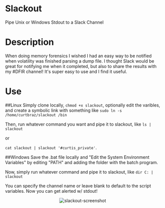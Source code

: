 # Slackout
Pipe Unix or Windows Stdout to a Slack Channel

# Description
When doing memory forensics I wished I had an easy way to be notified when volatility was finished parsing a dump file.  I thought Slack would be great for notifying me when it completed, but also to share the results with my #DFIR channel!  It's super easy to use and I find it useful.

# Use

##Linux
Simply clone locally, `chmod +x slackout`, optionally edit the varibles, and  create a symbolic link with something like 
`sudo ln -s /home/curtbraz/slackout /bin`

Then, run whatever command you want and pipe it to slackout, like 
`ls | slackout` 

or 

`cat slackout | slackout '#curtis_private'`.  

##Windows
Save the .bat file locally and "Edit the System Environment Variables" by editing "PATH" and adding the folder with the batch program.

Now, simply run whatever command and pipe it to slackout, like
`dir C: | slackout`

You can specify the channel name or leave blank to default to the script variables.  Now you can get alerted w/ stdout!

<p align="center"><img align="center" alt="slackout-screenshot" src="https://i.imgur.com/p6Egqbq.png"></p>
